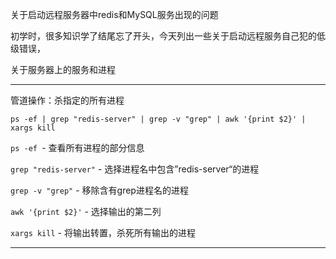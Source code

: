 关于启动远程服务器中redis和MySQL服务出现的问题



初学时，很多知识学了结尾忘了开头，今天列出一些关于启动远程服务自己犯的低级错误，

关于服务器上的服务和进程









---

管道操作：杀指定的所有进程

   `ps -ef | grep "redis-server" | grep -v "grep" | awk '{print $2}' | xargs kill`

`ps -ef `- 查看所有进程的部分信息

`grep "redis-server"` - 选择进程名中包含”redis-server“的进程

`grep -v "grep"` - 移除含有grep进程名的进程

`awk '{print $2}'` - 选择输出的第二列

`xargs kill` - 将输出转置，杀死所有输出的进程

---

